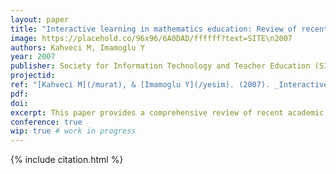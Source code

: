 ```yaml
---
layout: paper
title: "Interactive learning in mathematics education: Review of recent literature"
image: https://placehold.co/96x96/6A0DAD/ffffff?text=SITE\n2007
authors: Kahveci M, Imamoglu Y
year: 2007
publisher: Society for Information Technology and Teacher Education (SITE)
projectid:
ref: "[Kahveci M](/murat), & [Imamoglu Y](/yesim). (2007). _Interactive learning in mathematics education: Review of recent literature_. Paper presented at the Society for Information Technology and Teacher Education (SITE). San Antonio, USA. March 5 - 9, 2007."
pdf:
doi:
excerpt: This paper provides a comprehensive review of recent academic literature concerning interactive learning within mathematics education.  
conference: true 
wip: true # work in progress 
---
```


{% include citation.html %}